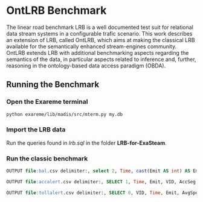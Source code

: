 # OntLRB Benchmark

The linear road benchmark LRB is a well documented test suit for relational
data stream systems in a configurable trafic scenario. This work
describes an extension of LRB, called OntLRB, which aims at making
the classical LRB available for the semantically enhanced stream-engines
community. OntLRB extends LRB with additional benchmarking aspects
regarding the semantics of the data, in particular aspects related
to inference and, further, reasoning in the ontology-based data access
paradigm (OBDA).


## Running the Benchmark

### Open the Exareme terminal
```bash
python exareme/lib/madis/src/mterm.py my.db
```
### Import the LRB data
Run the queries found in *lrb.sql* in the folder **LRB-for-ExaSteam**.


### Run the classic benchmark
```sql
OUTPUT file:bal.csv delimiter:, select 2, Time, cast(Emit AS int) AS Emit, QID, Bal, 0 AS ResultTime FROM (lrb start:0 end:1999 SELECT * FROM AccBalOutStr);

OUTPUT file:accalert.csv delimiter:, SELECT 1, Time, Emit, VID, AccSeg FROM (lrb start:0 end:10784 SELECT * FROM AccNotifyStr);

OUTPUT file:tollalert.csv delimiter:, SELECT 0, VID, Time, Emit, AvgSpd as Spd, Toll FROM (lrb start:0 end:10784 SELECT * FROM TollStr);
```
